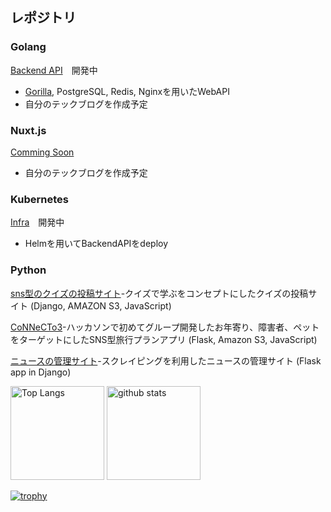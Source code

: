 ## レポジトリ

### Golang 

[Backend API](https://github.com/yoshihiro-shu/draft-backend)　開発中

- [Gorilla](https://github.com/gorilla/mux), PostgreSQL, Redis, Nginxを用いたWebAPI
- 自分のテックブログを作成予定

### Nuxt.js

[Comming Soon](https://github.com/yoshihiro-shu/draft-front)

- 自分のテックブログを作成予定

### Kubernetes

[Infra](https://github.com/yoshihiro-shu/dratf-infra)　開発中

- Helmを用いてBackendAPIをdeploy

### Python

[sns型のクイズの投稿サイト](https://github.com/yoshi429/quiz_project)-クイズで学ぶをコンセプトにしたクイズの投稿サイト (Django, AMAZON S3, JavaScript)

[CoNNeCTo3](https://github.com/yoshi429/Tornado2021)-ハッカソンで初めてグループ開発したお年寄り、障害者、ペットをターゲットにしたSNS型旅行プランアプリ (Flask, Amazon S3, JavaScript)

[ニュースの管理サイト](https://github.com/yoshi429/Scraping-News)-スクレイピングを利用したニュースの管理サイト (Flask app in Django)

<p align="left"> 
  <img alt="Top Langs" height="150px" src="https://github-readme-stats.vercel.app/api/top-langs/?username=yoshihiro-shu&layout=compact&show_icons=true&theme=onedark" />
  <img alt="github stats" height="150px" src="https://github-readme-stats.vercel.app/api?username=yoshihiro-shu&theme=onedark&show_icons=ture" />
</p>

[![trophy](https://github-profile-trophy.vercel.app/?username=yoshihiro-shu&theme=onedark&column=7
)](https://github.com/ryo-ma/github-profile-trophy)

<!--
**yoshi429/yoshi429** is a ✨ _special_ ✨ repository because its `README.md` (this file) appears on your GitHub profile.

Here are some ideas to get you started:

- 🔭 I’m currently working on ...
- 🌱 I’m currently learning ...
- 👯 I’m looking to collaborate on ...
- 🤔 I’m looking for help with ...
- 💬 Ask me about ...
- 📫 How to reach me: ...
- 😄 Pronouns: ...
- ⚡ Fun fact: ...
-->

